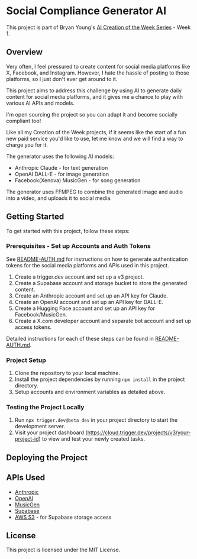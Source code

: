 # Social Compliance Generator AI

This project is part of Bryan Young's [AI Creation of the Week Series](https://intertwinesys.com/) - Week 1.

## Overview

Very often, I feel pressured to create content for social media platforms like X, Facebook, and Instagram.
However, I hate the hassle of posting to those platforms, so I just don't ever get around to it.

This project aims to address this challenge by using AI to generate daily content for social media platforms,
and it gives me a chance to play with various AI APIs and models.

I'm open sourcing the project so you can adapt it and become socially compliant too!

Like all my Creation of the Week projects, if it seems like the start of a fun new paid service you'd like to use,
let me know and we will find a way to charge you for it.

The generator uses the following AI models:

- Anthropic Claude - for text generation
- OpenAI DALL-E - for image generation
- Facebook(Xenova) MusicGen - for song generation

The generator uses FFMPEG to combine the generated image and audio into a video, and uploads it to social media.

## Getting Started

To get started with this project, follow these steps:

### Prerequisites - Set up Accounts and Auth Tokens

See [README-AUTH.md](README-AUTH.md) for instructions on how to generate authentication tokens for the
social media platforms and APIs used in this project.

1. Create a trigger.dev account and set up a v3 project.
1. Create a Supabase account and storage bucket to store the generated content.
1. Create an Anthropic account and set up an API key for Claude.
1. Create an OpenAI account and set up an API key for DALL-E.
1. Create a Hugging Face account and set up an API key for Facebook/MusicGen.
1. Create a X.com developer account and separate bot account and set up access tokens.

Detailed instructions for each of these steps can be found in [README-AUTH.md](README-AUTH.md).

### Project Setup

1. Clone the repository to your local machine.
1. Install the project dependencies by running `npm install` in the project directory.
1. Setup accounts and environment variables as detailed above.

### Testing the Project Locally

1. Run `npx trigger.dev@beta dev` in your project directory to start the development server.
1. Visit your project dashboard (<https://cloud.trigger.dev/projects/v3/your-project-id>) to view and test your newly created tasks.

## Deploying the Project

## APIs Used

- [Anthropic](https://www.anthropic.com/)
- [OpenAI](https://openai.com/)
- [MusicGen](https://huggingface.co/Xenova/musicgen-small)
- [Supabase](https://supabase.com/)
- [AWS S3](https://aws.amazon.com/s3/) - for Supabase storage access

## License

This project is licensed under the MIT License.
